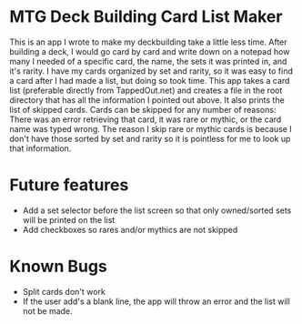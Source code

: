 # MTG Deck Building Card List Maker

This is an app I wrote to make my deckbuilding take a little less time.
After building a deck, I would go card by card and write down on a notepad
how many I needed of a specific card, the name, the sets it was printed in, 
and it's rarity. I have my cards organized by set and rarity, so it was easy 
to find a card after I had made a list, but doing so took time. This app 
takes a card list (preferable directly from TappedOut.net) and creates a 
file in the root directory that has all the information I pointed out above.
It also prints the list of skipped cards. Cards can be skipped for any number 
of reasons: There was an error retrieving that card, it was rare or mythic, 
or the card name was typed wrong. The reason I skip rare or mythic cards is
because I don't have those sorted by set and rarity so it is pointless for me
to look up that information. 

# Future features

* Add a set selector before the list screen so that only owned/sorted sets will be printed on the list
* Add checkboxes so rares and/or mythics are not skipped

# Known Bugs

* Split cards don't work
* If the user add's a blank line, the app will throw an error and the list will not be made.
